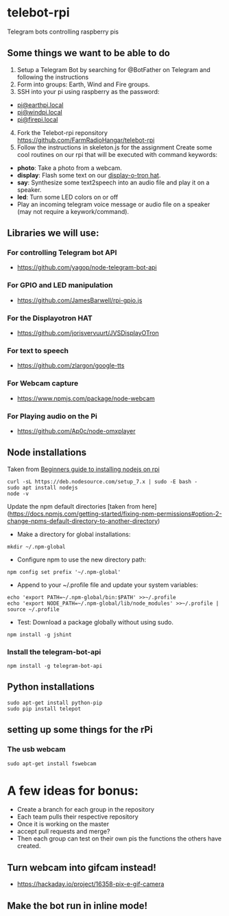 # telebot-rpi
Telegram bots controlling raspberry pis 

## Some things we want to be able to do

1. Setup a Telegram Bot by searching for @BotFather on Telegram and following the instructions
2. Form into groups: Earth, Wind and Fire groups.
3. SSH into your pi using raspberry as the password:
  * pi@earthpi.local
  * pi@windpi.local
  * pi@firepi.local
4. Fork the Telebot-rpi reponsitory https://github.com/FarmRadioHangar/telebot-rpi
5. Follow the instructions in skeleton.js for the assignment
Create some cool routines on our rpi that will be executed with command keywords:
  * __photo__: Take a photo from a webcam.
  * __display__: Flash some text on our [display-o-tron hat](https://github.com/jorisvervuurt/JVSDisplayOTron).
  * __say__: Synthesize some text2speech into an audio file and play it on a speaker.
  * __led__: Turn some LED colors on or off
  * Play an incoming telegram voice message or audio file on a speaker (may not require a keywork/command).

## Libraries we will use:

### For controlling Telegram bot API
* https://github.com/yagop/node-telegram-bot-api

### For GPIO and LED manipulation
* https://github.com/JamesBarwell/rpi-gpio.js

### For the Displayotron HAT
* https://github.com/jorisvervuurt/JVSDisplayOTron

### For text to speech
* https://github.com/zlargon/google-tts

### For Webcam capture
* https://www.npmjs.com/package/node-webcam

### For Playing audio on the Pi
* https://github.com/Ap0c/node-omxplayer





## Node installations

Taken from [Beginners guide to installing nodejs on rpi](http://thisdavej.com/beginners-guide-to-installing-node-js-on-a-raspberry-pi/)
```
curl -sL https://deb.nodesource.com/setup_7.x | sudo -E bash -
sudo apt install nodejs
node -v
```

Update the npm default directories [taken from here] (https://docs.npmjs.com/getting-started/fixing-npm-permissions#option-2-change-npms-default-directory-to-another-directory)

* Make a directory for global installations:
```
mkdir ~/.npm-global
```
* Configure npm to use the new directory path:
```
npm config set prefix '~/.npm-global'
```
* Append to your ~/.profile file and update your system variables:
```
echo 'export PATH=~/.npm-global/bin:$PATH' >>~/.profile
echo 'export NODE_PATH=~/.npm-global/lib/node_modules' >>~/.profile | source ~/.profile
```
* Test: Download a package globally without using sudo.
```
npm install -g jshint
```
### Install the telegram-bot-api
```
npm install -g telegram-bot-api
```

##  Python installations

```
sudo apt-get install python-pip
sudo pip install telepot
```


## setting up some things for the rPi

### The usb webcam
```
sudo apt-get install fswebcam
```

# A few ideas for bonus:
* Create a branch for each group in the repository 
* Each team pulls their respective repository 
* Once it is working on the master
* accept pull requests and merge?
* Then each group can test on their own pis the functions the others have created.

## Turn webcam into gifcam instead!
* https://hackaday.io/project/16358-pix-e-gif-camera

## Make the bot run in inline mode!
